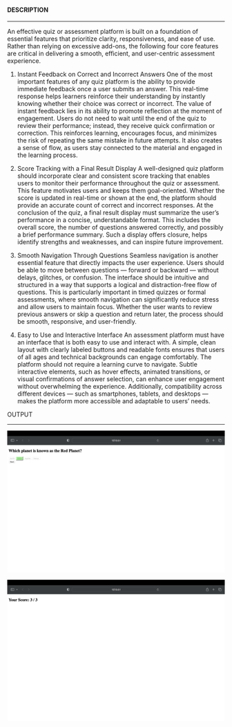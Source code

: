 
#### **DESCRIPTION**  

---  

An effective quiz or assessment platform is built on a foundation of essential features that prioritize clarity, responsiveness, and ease of use. Rather than relying on excessive add-ons, the following four core features are critical in delivering a smooth, efficient, and user-centric assessment experience.

1. Instant Feedback on Correct and Incorrect Answers
One of the most important features of any quiz platform is the ability to provide immediate feedback once a user submits an answer. This real-time response helps learners reinforce their understanding by instantly knowing whether their choice was correct or incorrect. The value of instant feedback lies in its ability to promote reflection at the moment of engagement. Users do not need to wait until the end of the quiz to review their performance; instead, they receive quick confirmation or correction. This reinforces learning, encourages focus, and minimizes the risk of repeating the same mistake in future attempts. It also creates a sense of flow, as users stay connected to the material and engaged in the learning process.

2. Score Tracking with a Final Result Display
A well-designed quiz platform should incorporate clear and consistent score tracking that enables users to monitor their performance throughout the quiz or assessment. This feature motivates users and keeps them goal-oriented. Whether the score is updated in real-time or shown at the end, the platform should provide an accurate count of correct and incorrect responses. At the conclusion of the quiz, a final result display must summarize the user’s performance in a concise, understandable format. This includes the overall score, the number of questions answered correctly, and possibly a brief performance summary. Such a display offers closure, helps identify strengths and weaknesses, and can inspire future improvement.

3. Smooth Navigation Through Questions
Seamless navigation is another essential feature that directly impacts the user experience. Users should be able to move between questions — forward or backward — without delays, glitches, or confusion. The interface should be intuitive and structured in a way that supports a logical and distraction-free flow of questions. This is particularly important in timed quizzes or formal assessments, where smooth navigation can significantly reduce stress and allow users to maintain focus. Whether the user wants to review previous answers or skip a question and return later, the process should be smooth, responsive, and user-friendly.

4. Easy to Use and Interactive Interface
An assessment platform must have an interface that is both easy to use and interact with. A simple, clean layout with clearly labeled buttons and readable fonts ensures that users of all ages and technical backgrounds can engage comfortably. The platform should not require a learning curve to navigate. Subtle interactive elements, such as hover effects, animated transitions, or visual confirmations of answer selection, can enhance user engagement without overwhelming the experience. Additionally, compatibility across different devices — such as smartphones, tablets, and desktops — makes the platform more accessible and adaptable to users’ needs.




OUTPUT

---  


![Quiz Application Screenshot](quizapplication.png)

![Quiz Application Screenshot](score.png)
